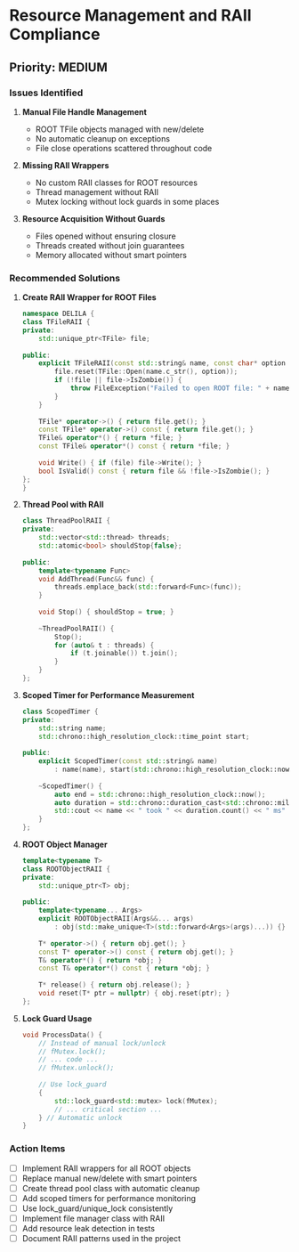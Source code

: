 # Resource Management and RAII Compliance

## Priority: MEDIUM

### Issues Identified

1. **Manual File Handle Management**
   - ROOT TFile objects managed with new/delete
   - No automatic cleanup on exceptions
   - File close operations scattered throughout code

2. **Missing RAII Wrappers**
   - No custom RAII classes for ROOT resources
   - Thread management without RAII
   - Mutex locking without lock guards in some places

3. **Resource Acquisition Without Guards**
   - Files opened without ensuring closure
   - Threads created without join guarantees
   - Memory allocated without smart pointers

### Recommended Solutions

1. **Create RAII Wrapper for ROOT Files**
   ```cpp
   namespace DELILA {
   class TFileRAII {
   private:
       std::unique_ptr<TFile> file;
       
   public:
       explicit TFileRAII(const std::string& name, const char* option = "READ") {
           file.reset(TFile::Open(name.c_str(), option));
           if (!file || file->IsZombie()) {
               throw FileException("Failed to open ROOT file: " + name);
           }
       }
       
       TFile* operator->() { return file.get(); }
       const TFile* operator->() const { return file.get(); }
       TFile& operator*() { return *file; }
       const TFile& operator*() const { return *file; }
       
       void Write() { if (file) file->Write(); }
       bool IsValid() const { return file && !file->IsZombie(); }
   };
   }
   ```

2. **Thread Pool with RAII**
   ```cpp
   class ThreadPoolRAII {
   private:
       std::vector<std::thread> threads;
       std::atomic<bool> shouldStop{false};
       
   public:
       template<typename Func>
       void AddThread(Func&& func) {
           threads.emplace_back(std::forward<Func>(func));
       }
       
       void Stop() { shouldStop = true; }
       
       ~ThreadPoolRAII() {
           Stop();
           for (auto& t : threads) {
               if (t.joinable()) t.join();
           }
       }
   };
   ```

3. **Scoped Timer for Performance Measurement**
   ```cpp
   class ScopedTimer {
   private:
       std::string name;
       std::chrono::high_resolution_clock::time_point start;
       
   public:
       explicit ScopedTimer(const std::string& name) 
           : name(name), start(std::chrono::high_resolution_clock::now()) {}
           
       ~ScopedTimer() {
           auto end = std::chrono::high_resolution_clock::now();
           auto duration = std::chrono::duration_cast<std::chrono::milliseconds>(end - start);
           std::cout << name << " took " << duration.count() << " ms" << std::endl;
       }
   };
   ```

4. **ROOT Object Manager**
   ```cpp
   template<typename T>
   class ROOTObjectRAII {
   private:
       std::unique_ptr<T> obj;
       
   public:
       template<typename... Args>
       explicit ROOTObjectRAII(Args&&... args) 
           : obj(std::make_unique<T>(std::forward<Args>(args)...)) {}
           
       T* operator->() { return obj.get(); }
       const T* operator->() const { return obj.get(); }
       T& operator*() { return *obj; }
       const T& operator*() const { return *obj; }
       
       T* release() { return obj.release(); }
       void reset(T* ptr = nullptr) { obj.reset(ptr); }
   };
   ```

5. **Lock Guard Usage**
   ```cpp
   void ProcessData() {
       // Instead of manual lock/unlock
       // fMutex.lock();
       // ... code ...
       // fMutex.unlock();
       
       // Use lock_guard
       {
           std::lock_guard<std::mutex> lock(fMutex);
           // ... critical section ...
       } // Automatic unlock
   }
   ```

### Action Items

- [ ] Implement RAII wrappers for all ROOT objects
- [ ] Replace manual new/delete with smart pointers
- [ ] Create thread pool class with automatic cleanup
- [ ] Add scoped timers for performance monitoring
- [ ] Use lock_guard/unique_lock consistently
- [ ] Implement file manager class with RAII
- [ ] Add resource leak detection in tests
- [ ] Document RAII patterns used in the project